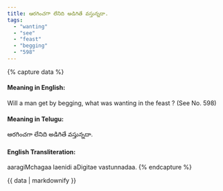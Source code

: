 ```yaml
---
title: ఆరగించగా లేనిది అడిగితే వస్తున్నదా.
tags:
  - "wanting"
  - "see"
  - "feast"
  - "begging"
  - "598"
---
```


{% capture data %}
#### Meaning in English:
Will a man get by begging, what was wanting in the feast ?
(See No. 598)

#### Meaning in Telugu:
ఆరగించగా లేనిది అడిగితే వస్తున్నదా.

#### English Transliteration:
aaragiMchagaa laenidi aDigitae vastunnadaa.
{% endcapture %}

{{ data | markdownify }}

